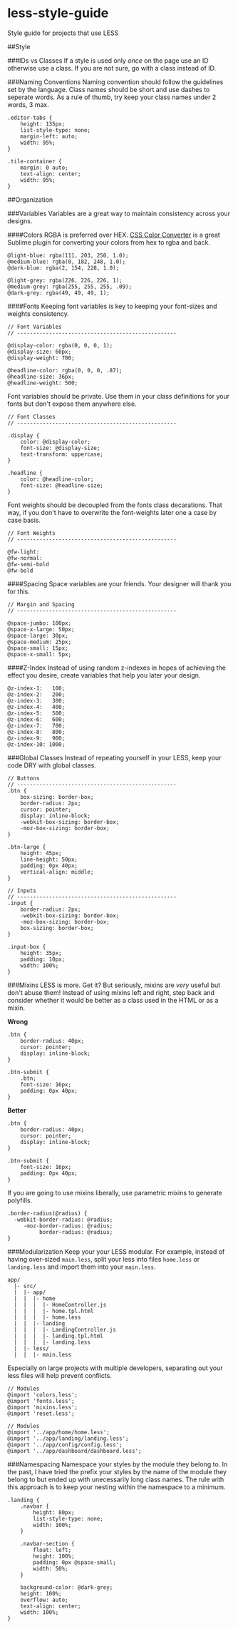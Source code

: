 less-style-guide
================

Style guide for projects that use LESS

##Style

###IDs vs Classes
If a style is used only *once* on the page use an ID otherwise use a class. If you are not sure, go with a class instead of ID. 

###Naming Conventions
Naming convention should follow the guidelines set by the language. Class names should be short and use dashes to seperate words. As a rule of thumb, try keep your class names under 2 words, 3 max. 

```
.editor-tabs {
	height: 135px;
	list-style-type: none;
	margin-left: auto;
	width: 95%;
}

.tile-container {
	margin: 0 auto;
	text-align: center;
	width: 95%;
}
```

##Organization

###Variables
Variables are a great way to maintain consistency across your designs. 

####Colors
RGBA is preferred over HEX. [CSS Color Converter](https://github.com/TheDutchCoder/ColorConvert) is a great Sublime plugin for converting your colors from hex to rgba and back. 
```
@light-blue: rgba(111, 203, 250, 1.0);
@medium-blue: rgba(0, 182, 248, 1.0);
@dark-blue: rgba(2, 154, 228, 1.0);

@light-grey: rgba(226, 226, 226, 1);
@medium-grey: rgba(255, 255, 255, .09);
@dark-grey: rgba(49, 49, 49, 1);
```

####Fonts
Keeping font variables is key to keeping your font-sizes and weights consistency.
```
// Font Variables
// --------------------------------------------------

@display-color: rgba(0, 0, 0, 1);
@display-size: 60px;
@display-weight: 700;

@headline-color: rgba(0, 0, 0, .87);
@headline-size: 36px;
@headline-weight: 500;
```

Font variables should be private. Use them in your class definitions for your fonts but don't expose them anywhere else. 
```
// Font Classes
// --------------------------------------------------

.display {
    color: @display-color;
    font-size: @display-size;
    text-transform: uppercase;
}

.headline {
    color: @headline-color;
    font-size: @headline-size;
}
```

Font weights should be decoupled from the fonts class decarations. That way, if you don't have to overwrite the font-weights later one a case by case basis.
```
// Font Weights
// --------------------------------------------------

@fw-light:
@fw-normal:
@fw-semi-bold
@fw-bold
```

####Spacing
Space variables are your friends. Your designer will thank you for this.  
```
// Margin and Spacing
// --------------------------------------------------

@space-jumbo: 100px;
@space-x-large: 50px;
@space-large: 30px;
@space-medium: 25px;
@space-small: 15px;
@space-x-small: 5px;
```

####Z-Index
Instead of using random z-indexes in hopes of achieving the effect you desire, create variables that help you later your design.
```
@z-index-1:   100;
@z-index-2:   200;
@z-index-3:   300;
@z-index-4:   400;
@z-index-5:   500;
@z-index-6:   600;
@z-index-7:   700;
@z-index-8:   800;
@z-index-9:   900;
@z-index-10: 1000;
```

###Global Classes
Instead of repeating yourself in your LESS, keep your code DRY with global classes.

```
// Buttons
// --------------------------------------------------
.btn {
	box-sizing: border-box;
	border-radius: 2px;
	cursor: pointer;
	display: inline-block;
	-webkit-box-sizing: border-box;
	-moz-box-sizing: border-box;
}

.btn-large {
	height: 45px;
	line-height: 50px;
	padding: 0px 40px;
	vertical-align: middle;
}

// Inputs
// --------------------------------------------------
.input {
	border-radius: 2px;
	-webkit-box-sizing: border-box;
	-moz-box-sizing: border-box;
	box-sizing: border-box;
}

.input-box {
	height: 35px;
	padding: 10px;
	width: 100%;
}
```

###Mixins
LESS is more. Get it? But seriously, mixins are *very* useful but don't abuse them! Instead of using mixins left and right, step back and consider whether it would be better as a class used in the HTML or as a mixin. 

**Wrong**
```
.btn {
	border-radius: 40px;
	cursor: pointer;
	display: inline-block;
}

.btn-submit {
	.btn;
	font-size: 16px;
	padding: 0px 40px;
}
```

**Better**
```
.btn {
	border-radius: 40px;
	cursor: pointer;
	display: inline-block;
}

.btn-submit {
	font-size: 16px;
	padding: 0px 40px;
}
```

If you are going to use mixins liberally, use parametric mixins to generate polyfills.
```
.border-radius(@radius) {
  -webkit-border-radius: @radius;
     -moz-border-radius: @radius;
          border-radius: @radius;
}
```

###Modularization
Keep your your LESS modular. For example, instead of having over-sized `main.less`, split your less into files `home.less` or `landing.less` and import them into your `main.less`. 

```
app/
  |- src/
  |  |- app/
  |  |  |- home
  |  |  |  |- HomeController.js
  |  |  |  |- home.tpl.html  
  |  |  |  |- home.less
  |  |  |- landing
  |  |  |  |- LandingController.js
  |  |  |  |- landing.tpl.html  
  |  |  |  |- landing.less
  |  |- less/
  |  |  |- main.less
```

Especially on large projects with multiple developers, separating out your less files will help prevent conflicts. 
```
// Modules
@import 'colors.less';
@import 'fonts.less';
@import 'mixins.less';
@import 'reset.less';

// Modules
@import '../app/home/home.less';
@import '../app/landing/landing.less';
@import '../app/config/config.less';
@import '../app/dashboard/dashboard.less';
```

###Namespacing
Namespace your styles by the module they belong to. In the past, I have tried the prefix your styles by the name of the module they belong to but ended up with unecessarily long class names. The rule with this approach is to keep your nesting within the namespace to a minimum.

```
.landing {
	.navbar {
		height: 80px;
		list-style-type: none;
		width: 100%;
	}
	
	.navbar-section {
		float: left;
		height: 100%;
		padding: 0px @space-small;
		width: 50%;
	}
	
	background-color: @dark-grey;
	height: 100%;
	overflow: auto;
	text-align: center;
	width: 100%;
}
```


